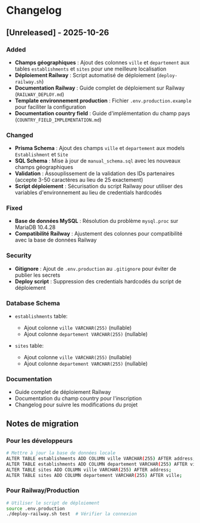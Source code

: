 # Changelog

## [Unreleased] - 2025-10-26

### Added
- **Champs géographiques** : Ajout des colonnes `ville` et `departement` aux tables `establishments` et `sites` pour une meilleure localisation
- **Déploiement Railway** : Script automatisé de déploiement (`deploy-railway.sh`)
- **Documentation Railway** : Guide complet de déploiement sur Railway (`RAILWAY_DEPLOY.md`)
- **Template environnement production** : Fichier `.env.production.example` pour faciliter la configuration
- **Documentation country field** : Guide d'implémentation du champ pays (`COUNTRY_FIELD_IMPLEMENTATION.md`)

### Changed
- **Prisma Schema** : Ajout des champs `ville` et `departement` aux models `Establishment` et `Site`
- **SQL Schema** : Mise à jour de `manual_schema.sql` avec les nouveaux champs géographiques
- **Validation** : Assouplissement de la validation des IDs partenaires (accepte 3-50 caractères au lieu de 25 exactement)
- **Script déploiement** : Sécurisation du script Railway pour utiliser des variables d'environnement au lieu de credentials hardcodés

### Fixed
- **Base de données MySQL** : Résolution du problème `mysql.proc` sur MariaDB 10.4.28
- **Compatibilité Railway** : Ajustement des colonnes pour compatibilité avec la base de données Railway

### Security
- **Gitignore** : Ajout de `.env.production` au `.gitignore` pour éviter de publier les secrets
- **Deploy script** : Suppression des credentials hardcodés du script de déploiement

### Database Schema
- `establishments` table:
  - Ajout colonne `ville VARCHAR(255)` (nullable)
  - Ajout colonne `departement VARCHAR(255)` (nullable)
  
- `sites` table:
  - Ajout colonne `ville VARCHAR(255)` (nullable)
  - Ajout colonne `departement VARCHAR(255)` (nullable)

### Documentation
- Guide complet de déploiement Railway
- Documentation du champ country pour l'inscription
- Changelog pour suivre les modifications du projet

## Notes de migration

### Pour les développeurs
```bash
# Mettre à jour la base de données locale
ALTER TABLE establishments ADD COLUMN ville VARCHAR(255) AFTER address;
ALTER TABLE establishments ADD COLUMN departement VARCHAR(255) AFTER ville;
ALTER TABLE sites ADD COLUMN ville VARCHAR(255) AFTER address;
ALTER TABLE sites ADD COLUMN departement VARCHAR(255) AFTER ville;
```

### Pour Railway/Production
```bash
# Utiliser le script de déploiement
source .env.production
./deploy-railway.sh test  # Vérifier la connexion
```
